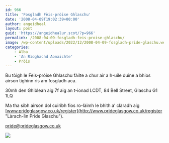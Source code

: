 ```yaml
---
id: 966
title: 'Fosgladh Fèis-pròise Ghlaschu'
date: '2008-04-09T19:02:39+00:00'
author: angeidheal
layout: post
guid: 'https://angeidhealur.scot/?p=966'
permalink: /2008-04-09-fosgladh-feis-proise-ghlaschu/
image: /wp-content/uploads/2022/12/2008-04-09-fosgladh-pride-glaschu.webp
categories:
    - Alba
    - 'An Rìoghachd Aonaichte'
    - Pròis
---
```


Bu tòigh le Fèis-pròise Ghlaschu fàilte a chur air a h-uile duine a bhios airson tighinn ris am fosgladh aca.

30mh den Ghiblean aig 7f aig an t-ionad LCDT, 84 Bell Street, Glaschu G1 1LQ

Ma tha sibh airson dol cuiribh fios ro-làimh le bhith a’ clàradh aig [www.prideglasgow.co.uk/register](http://www.prideglasgow.co.uk/register "Làrach-lìn Pride Glaschu").

[pride@prideglasgow.co.uk](mailto:pride@prideglasgow.co.uk "Cuir post-d ri Pride Glaschu")

![](/wp-content/uploads/2008/04/2008-04-09-fosgladh-pride-glaschu-02.webp)